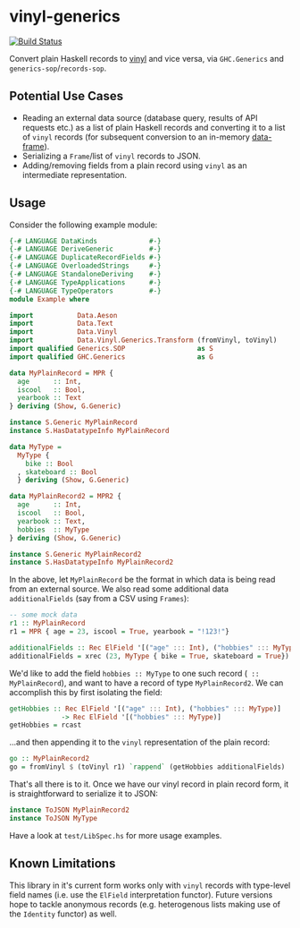 # vinyl-generics

[![Build Status](https://travis-ci.org/VinylRecords/vinyl-generics.png)](https://travis-ci.org/VinylRecords/vinyl-generics)

Convert plain Haskell records to [vinyl](https://hackage.haskell.org/package/vinyl) and vice versa, via `GHC.Generics` and `generics-sop`/`records-sop`.

## Potential Use Cases
* Reading an external data source (database query, results of API requests etc.) as a list of plain Haskell records and converting it to a list of `vinyl` records (for subsequent conversion to an in-memory [data-frame](https://hackage.haskell.org/package/Frames)).
* Serializing a `Frame`/list of `vinyl` records to JSON.
* Adding/removing fields from a plain record using `vinyl` as an intermediate representation.

## Usage
Consider the following example module: 

```haskell 
{-# LANGUAGE DataKinds             #-}
{-# LANGUAGE DeriveGeneric         #-}
{-# LANGUAGE DuplicateRecordFields #-}
{-# LANGUAGE OverloadedStrings     #-}
{-# LANGUAGE StandaloneDeriving    #-}
{-# LANGUAGE TypeApplications      #-}
{-# LANGUAGE TypeOperators         #-}
module Example where

import           Data.Aeson
import           Data.Text
import           Data.Vinyl
import           Data.Vinyl.Generics.Transform (fromVinyl, toVinyl)
import qualified Generics.SOP                  as S
import qualified GHC.Generics                  as G

data MyPlainRecord = MPR {
  age      :: Int,
  iscool   :: Bool,
  yearbook :: Text
} deriving (Show, G.Generic)

instance S.Generic MyPlainRecord
instance S.HasDatatypeInfo MyPlainRecord

data MyType = 
  MyType { 
    bike :: Bool
  , skateboard :: Bool 
  } deriving (Show, G.Generic)

data MyPlainRecord2 = MPR2 {
  age      :: Int,
  iscool   :: Bool,
  yearbook :: Text,
  hobbies  :: MyType
} deriving (Show, G.Generic)

instance S.Generic MyPlainRecord2
instance S.HasDatatypeInfo MyPlainRecord2

```

In the above, let `MyPlainRecord` be the format in which data is being read from an external source. We also read some additional data `additionalFields` (say from a CSV using `Frames`): 

```haskell
-- some mock data
r1 :: MyPlainRecord
r1 = MPR { age = 23, iscool = True, yearbook = "!123!"}

additionalFields :: Rec ElField '[("age" ::: Int), ("hobbies" ::: MyType)]
additionalFields = xrec (23, MyType { bike = True, skateboard = True})
```


We'd like to add the field `hobbies :: MyType` to one such record (` ::  MyPlainRecord`), and want to have a record of type `MyPlainRecord2`. We can accomplish this by first isolating the field:
```haskell
getHobbies :: Rec ElField '[("age" ::: Int), ("hobbies" ::: MyType)] 
             -> Rec ElField '[("hobbies" ::: MyType)]
getHobbies = rcast
```

...and then appending it to the `vinyl` representation of the plain record:

```haskell
go :: MyPlainRecord2
go = fromVinyl $ (toVinyl r1) `rappend` (getHobbies additionalFields)
```

That's all there is to it. Once we have our vinyl record in plain record form, it is straightforward to serialize it to JSON: 

```haskell
instance ToJSON MyPlainRecord2
instance ToJSON MyType
```

Have a look at `test/LibSpec.hs` for more usage examples.

## Known Limitations
This library in it's current form works only with `vinyl` records with type-level field names (i.e. use the `ElField` interpretation functor).
Future versions hope to tackle anonymous records (e.g. heterogenous lists making use of the `Identity` functor) as well.

